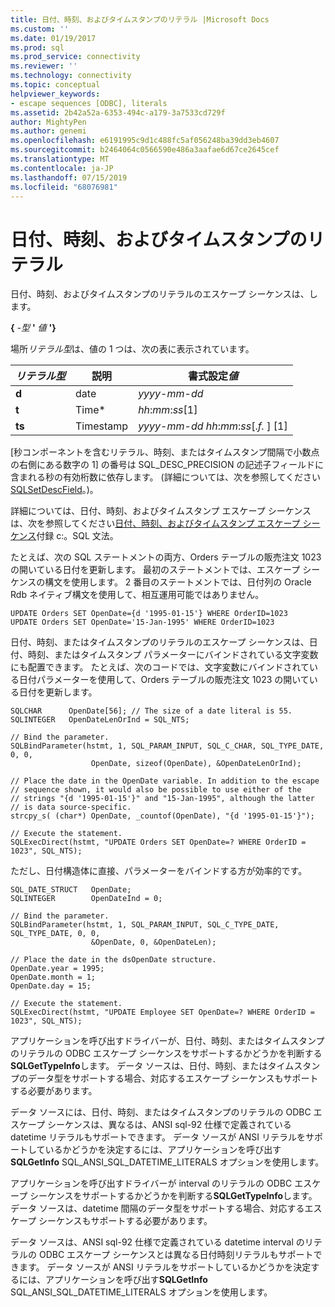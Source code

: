 ```yaml
---
title: 日付、時刻、およびタイムスタンプのリテラル |Microsoft Docs
ms.custom: ''
ms.date: 01/19/2017
ms.prod: sql
ms.prod_service: connectivity
ms.reviewer: ''
ms.technology: connectivity
ms.topic: conceptual
helpviewer_keywords:
- escape sequences [ODBC], literals
ms.assetid: 2b42a52a-6353-494c-a179-3a7533cd729f
author: MightyPen
ms.author: genemi
ms.openlocfilehash: e6191995c9d1c488fc5af056248ba39dd3eb4607
ms.sourcegitcommit: b2464064c0566590e486a3aafae6d67ce2645cef
ms.translationtype: MT
ms.contentlocale: ja-JP
ms.lasthandoff: 07/15/2019
ms.locfileid: "68076981"
---
```

# <a name="date-time-and-timestamp-literals"></a>日付、時刻、およびタイムスタンプのリテラル
日付、時刻、およびタイムスタンプのリテラルのエスケープ シーケンスは、します。  
  
 **{** _-型_ **'** _値_ **'}**  
  
 場所*リテラル型*は、値の 1 つは、次の表に表示されています。  
  
|*リテラル型*|説明|書式設定*値*|  
|---------------------|-------------|-----------------------|  
|**d**|date|*yyyy*-*mm*-*dd*|  
|**t**|Time*|*hh*:*mm*:*ss*[1]|  
|**ts**|Timestamp|*yyyy*-*mm*-*dd* *hh*:*mm*:*ss*[.*f.* ] [1]|  
  
 [秒コンポーネントを含むリテラル、時刻、またはタイムスタンプ間隔で小数点の右側にある数字の 1] の番号は SQL_DESC_PRECISION の記述子フィールドに含まれる秒の有効桁数に依存します。 (詳細については、次を参照してください[SQLSetDescField](../../../odbc/reference/syntax/sqlsetdescfield-function.md)。)。  
  
 詳細については、日付、時刻、およびタイムスタンプ エスケープ シーケンスは、次を参照してください[日付、時刻、およびタイムスタンプ エスケープ シーケンス](../../../odbc/reference/appendixes/date-time-and-timestamp-escape-sequences.md)付録 c:。SQL 文法。  
  
 たとえば、次の SQL ステートメントの両方、Orders テーブルの販売注文 1023 の開いている日付を更新します。 最初のステートメントでは、エスケープ シーケンスの構文を使用します。 2 番目のステートメントでは、日付列の Oracle Rdb ネイティブ構文を使用して、相互運用可能ではありません。  
  
```  
UPDATE Orders SET OpenDate={d '1995-01-15'} WHERE OrderID=1023  
UPDATE Orders SET OpenDate='15-Jan-1995' WHERE OrderID=1023  
```  
  
 日付、時刻、またはタイムスタンプのリテラルのエスケープ シーケンスは、日付、時刻、またはタイムスタンプ パラメーターにバインドされている文字変数にも配置できます。 たとえば、次のコードでは、文字変数にバインドされている日付パラメーターを使用して、Orders テーブルの販売注文 1023 の開いている日付を更新します。  
  
```  
SQLCHAR      OpenDate[56]; // The size of a date literal is 55.  
SQLINTEGER   OpenDateLenOrInd = SQL_NTS;  
  
// Bind the parameter.  
SQLBindParameter(hstmt, 1, SQL_PARAM_INPUT, SQL_C_CHAR, SQL_TYPE_DATE, 0, 0,  
                  OpenDate, sizeof(OpenDate), &OpenDateLenOrInd);  
  
// Place the date in the OpenDate variable. In addition to the escape  
// sequence shown, it would also be possible to use either of the  
// strings "{d '1995-01-15'}" and "15-Jan-1995", although the latter  
// is data source-specific.  
strcpy_s( (char*) OpenDate, _countof(OpenDate), "{d '1995-01-15'}");  
  
// Execute the statement.  
SQLExecDirect(hstmt, "UPDATE Orders SET OpenDate=? WHERE OrderID = 1023", SQL_NTS);  
```  
  
 ただし、日付構造体に直接、パラメーターをバインドする方が効率的です。  
  
```  
SQL_DATE_STRUCT   OpenDate;  
SQLINTEGER        OpenDateInd = 0;  
  
// Bind the parameter.  
SQLBindParameter(hstmt, 1, SQL_PARAM_INPUT, SQL_C_TYPE_DATE, SQL_TYPE_DATE, 0, 0,  
                  &OpenDate, 0, &OpenDateLen);  
  
// Place the date in the dsOpenDate structure.  
OpenDate.year = 1995;  
OpenDate.month = 1;  
OpenDate.day = 15;  
  
// Execute the statement.  
SQLExecDirect(hstmt, "UPDATE Employee SET OpenDate=? WHERE OrderID = 1023", SQL_NTS);  
```  
  
 アプリケーションを呼び出すドライバーが、日付、時刻、またはタイムスタンプのリテラルの ODBC エスケープ シーケンスをサポートするかどうかを判断する**SQLGetTypeInfo**します。 データ ソースは、日付、時刻、またはタイムスタンプのデータ型をサポートする場合、対応するエスケープ シーケンスもサポートする必要があります。  
  
 データ ソースには、日付、時刻、またはタイムスタンプのリテラルの ODBC エスケープ シーケンスは、異なるは、ANSI sql-92 仕様で定義されている datetime リテラルもサポートできます。 データ ソースが ANSI リテラルをサポートしているかどうかを決定するには、アプリケーションを呼び出す**SQLGetInfo** SQL_ANSI_SQL_DATETIME_LITERALS オプションを使用します。  
  
 アプリケーションを呼び出すドライバーが interval のリテラルの ODBC エスケープ シーケンスをサポートするかどうかを判断する**SQLGetTypeInfo**します。 データ ソースは、datetime 間隔のデータ型をサポートする場合、対応するエスケープ シーケンスもサポートする必要があります。  
  
 データ ソースは、ANSI sql-92 仕様で定義されている datetime interval のリテラルの ODBC エスケープ シーケンスとは異なる日付時刻リテラルもサポートできます。 データ ソースが ANSI リテラルをサポートしているかどうかを決定するには、アプリケーションを呼び出す**SQLGetInfo** SQL_ANSI_SQL_DATETIME_LITERALS オプションを使用します。
